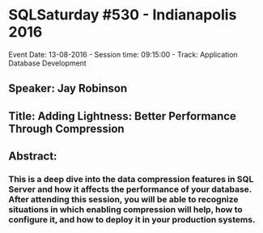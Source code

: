 # SQLSaturday #530 - Indianapolis 2016
Event Date: 13-08-2016 - Session time: 09:15:00 - Track: Application  Database Development
## Speaker: Jay Robinson
## Title: Adding Lightness: Better Performance Through Compression
## Abstract:
### This is a deep dive into the data compression features in SQL Server and how it affects the performance of your database. After attending this session, you will be able to recognize situations in which enabling compression will help, how to configure it, and how to deploy it in your production systems.
